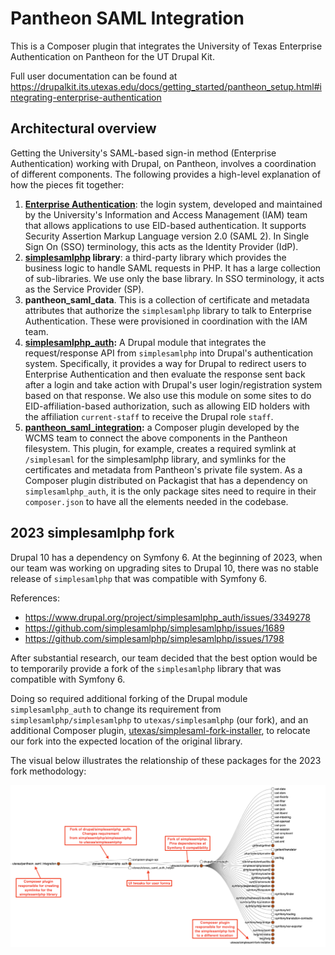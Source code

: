 # Pantheon SAML Integration
This is a Composer plugin that integrates the University of Texas Enterprise Authentication on Pantheon for the UT Drupal Kit.

Full user documentation can be found at https://drupalkit.its.utexas.edu/docs/getting_started/pantheon_setup.html#integrating-enterprise-authentication


## Architectural overview
Getting the University's SAML-based sign-in method (Enterprise Authentication) working with Drupal, on Pantheon, involves a coordination of different components. The following provides a high-level explanation of how the pieces fit together:

1. **[Enterprise Authentication](https://ut.service-now.com/sp?id=ut_bs_service_detail&sys_id=30cb4f61db6c0450838fdee5ce961979)**: the login system, developed and maintained by the University's Information and Access Management (IAM) team that allows applications to use EID-based authentication. It supports Security Assertion Markup Language version 2.0 (SAML 2). In Single Sign On (SSO) terminology, this acts as the Identity Provider (IdP).
2. **[simplesamlphp](https://simplesamlphp.org/) library**: a third-party library which provides the business logic to handle SAML requests in PHP. It has a large collection of sub-libraries. We use only the base library. In SSO terminology, it acts as the Service Provider (SP).
3. **pantheon_saml_data**. This is a collection of certificate and metadata attributes that authorize the `simplesamlphp` library to talk to Enterprise Authentication. These were provisioned in coordination with the IAM team.
4. **[simplesamlphp_auth](https://drupal.org/project/simplesamlphp_auth):** A Drupal module that integrates the request/response API from `simplesamlphp` into Drupal's authentication system. Specifically, it provides a way for Drupal to redirect users to Enterprise Authentication and then evaluate the response sent back after a login and take action with Drupal's user login/registration system based on that response. We also use this module on some sites to do EID-affiliation-based authorization, such as allowing EID holders with the affiliation `current-staff` to receive the Drupal role `staff`.
5. **[pantheon_saml_integration](https://github.austin.utexas.edu/eis1-wcs/pantheon_saml_integration):** a Composer plugin developed by the WCMS team to connect the above components in the Pantheon filesystem. This plugin, for example, creates a required symlink at `/simplesaml` for the simplesamlphp library, and symlinks for the certificates and metadata from Pantheon's private file system. As a Composer plugin distributed on Packagist that has a dependency on `simplesamlphp_auth`, it is the only package sites need to require in their `composer.json` to have all the elements needed in the codebase.

## 2023 simplesamlphp fork
Drupal 10 has a dependency on Symfony 6. At the beginning of 2023, when our team was working on upgrading sites to Drupal 10, there was no stable release of `simplesamlphp` that was compatible with Symfony 6.

References:
- https://www.drupal.org/project/simplesamlphp_auth/issues/3349278
- https://github.com/simplesamlphp/simplesamlphp/issues/1689
- https://github.com/simplesamlphp/simplesamlphp/issues/1798

After substantial research, our team decided that the best option would be to temporarily provide a fork of the `simplesamlphp` library that was compatible with Symfony 6.

Doing so required additional forking of the Drupal module `simplesamlphp_auth` to change its requirement from `simplesamlphp/simplesamlphp` to `utexas/simplesamlphp` (our fork), and an additional Composer plugin, [utexas/simplesaml-fork-installer](https://github.austin.utexas.edu/eis1-wcs/simplesaml-fork-installer), to relocate our fork into the expected location of the original library.

The visual below illustrates the relationship of these packages for the 2023 fork methodology:

![Dependency tree of simplesaml components](assets/simplesamlphp-fork-architecture.png)
